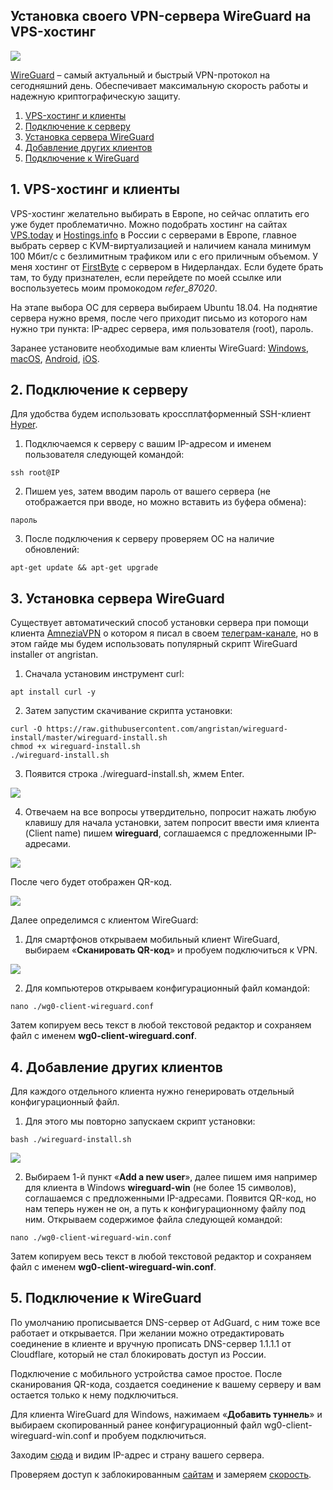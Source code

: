 ## Установка своего VPN-сервера WireGuard на VPS-хостинг
<img src="https://raw.githubusercontent.com/avenom/wireguard/main/Wireguard/wireguard-header1.png">

[WireGuard](https://www.wireguard.com/) – самый актуальный и быстрый VPN-протокол на сегодняшний день. Обеспечивает максимальную скорость работы и надежную криптографическую защиту.

1. [VPS-хостинг и клиенты](#hosting)
2. [Подключение к серверу](#connect)
3. [Установка сервера WireGuard](#install)
4. [Добавление других клиентов](#clients)
5. [Подключение к WireGuard](#connectvpn)

## 1. VPS-хостинг и клиенты <a name="hosting"></a>

VPS-хостинг желательно выбирать в Европе, но сейчас оплатить его уже будет проблематично. Можно подобрать хостинг на сайтах [VPS.today](https://vps.today/) и [Hostings.info](https://ru.hostings.info/) в России с серверами в Европе, главное выбрать сервер с KVM-виртуализацией и наличием канала минимум 100 Мбит/с с безлимитным трафиком или с его приличным объемом. У меня хостинг от [FirstByte](https://firstbyte.ru/?from=87020) с сервером в Нидерландах. Если будете брать там, то буду признателен, если перейдете по моей ссылке или воспользуетесь моим промокодом *refer_87020*.

На этапе выбора ОС для сервера выбираем Ubuntu 18.04. На поднятие сервера нужно время, после чего приходит письмо из которого нам нужно три пункта: IP-адрес сервера, имя пользователя (root), пароль.

Заранее установите необходимые вам клиенты WireGuard: [Windows](https://download.wireguard.com/windows-client/wireguard-installer.exe), [macOS](https://itunes.apple.com/us/app/wireguard/id1451685025?ls=1&mt=12), [Android](https://play.google.com/store/apps/details?id=com.wireguard.android), [iOS](https://itunes.apple.com/us/app/wireguard/id1441195209?ls=1&mt=8).

## 2. Подключение к серверу<a name="connect"></a>

Для удобства будем использовать кроссплатформенный SSH-клиент [Hyper](https://hyper.is/#installation).

1. Подключаемся к серверу с вашим IP-адресом и именем пользователя следующей командой:

```
ssh root@IP
```

2. Пишем yes, затем вводим пароль от вашего сервера (не отображается при вводе, но можно вставить из буфера обмена):

```
пароль
```

3. После подключения к серверу проверяем ОС на наличие обновлений:

```
apt-get update && apt-get upgrade
```

## 3. Установка сервера WireGuard <a name="install"></a>

Существует автоматический способ установки сервера при помощи клиента [AmneziaVPN](https://ru.amnezia.org/) о котором я писал в своем [телеграм-канале](https://t.me/avennom/23), но в этом гайде мы будем использовать популярный скрипт WireGuard installer от angristan.

1. Сначала установим инструмент curl:

```
apt install curl -y
```

2. Затем запустим скачивание скрипта установки:

```
curl -O https://raw.githubusercontent.com/angristan/wireguard-install/master/wireguard-install.sh
chmod +x wireguard-install.sh
./wireguard-install.sh
```

3. Появится строка ./wireguard-install.sh, жмем Enter.

<img src="https://raw.githubusercontent.com/avenom/wireguard/main/Wireguard/1.png">

4. Отвечаем на все вопросы утвердительно, попросит нажать любую клавишу для начала установки, затем попросит ввести имя клиента (Client name) пишем **wireguard**, соглашаемся с предложенными IP-адресами.

<img src="https://raw.githubusercontent.com/avenom/wireguard/main/Wireguard/2.png">

После чего будет отображен QR-код.

<img src="https://raw.githubusercontent.com/avenom/wireguard/main/Wireguard/3.png">

Далее определимся с клиентом WireGuard:
1. Для смартфонов открываем мобильный клиент WireGuard, выбираем «**Сканировать QR-код**» и пробуем подключиться к VPN.

<img src="https://raw.githubusercontent.com/avenom/wireguard/main/Wireguard/iphone.gif">

2. Для компьютеров открываем конфигурационный файл командой:

```
nano ./wg0-client-wireguard.conf
```

Затем копируем весь текст в любой текстовой редактор и сохраняем файл с именем **wg0-client-wireguard.conf**.

## 4. Добавление других клиентов<a name="clients"></a>

Для каждого отдельного клиента нужно генерировать отдельный конфигурационный файл.

1. Для этого мы повторно запускаем скрипт установки:

```
bash ./wireguard-install.sh
```

<img src="https://raw.githubusercontent.com/avenom/wireguard/main/Wireguard/4.png">

2. Выбираем 1-й пункт «**Add a new user**», далее пишем имя например для клиента в Windows **wireguard-win** (не более 15 символов), соглашаемся с предложенными IP-адресами. Появится QR-код, но нам теперь нужен не он, а путь к конфигурационному файлу под ним. Открываем содержимое файла следующей командой:

```
nano ./wg0-client-wireguard-win.conf
```

Затем копируем весь текст в любой текстовой редактор и сохраняем файл с именем **wg0-client-wireguard-win.conf**.

## 5. Подключение к WireGuard<a name="connectvpn"></a>

По умолчанию прописывается DNS-сервер от AdGuard, с ним тоже все работает и открывается. При желании можно отредактировать соединение в клиенте и вручную прописать DNS-сервер 1.1.1.1 от Cloudflare, который не стал блокировать доступ из России.

Подключение с мобильного устройства самое простое. После сканирования QR-кода, создается соединение к вашему серверу и вам остается только к нему подключиться.

Для клиента WireGuard для Windows, нажимаем «**Добавить туннель**» и выбираем скопированный ранее конфигурационный файл wg0-client-wireguard-win.conf и пробуем подключиться.

Заходим [сюда](https://whatismyipaddress.com/) и видим IP-адрес и страну вашего сервера.

Проверяем доступ к заблокированным [сайтам](https://twitter.com/) и замеряем [скорость](https://www.speedcheck.org/ru/).
